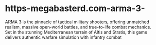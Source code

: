 # https-megabasterd.com-arma-3-
ARMA 3 is the pinnacle of tactical military shooters, offering unmatched realism, massive open-world battles, and true-to-life combat mechanics. Set in the stunning Mediterranean terrain of Altis and Stratis, this game delivers authentic warfare simulation with infantry combat
